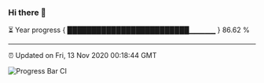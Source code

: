 ### Hi there 👋

⏳ Year progress { █████████████████████████▁▁▁▁▁ } 86.62 %

---

⏰ Updated on Fri, 13 Nov 2020 00:18:44 GMT

![Progress Bar CI](https://github.com/liununu/liununu/workflows/Progress%20Bar%20CI/badge.svg)
